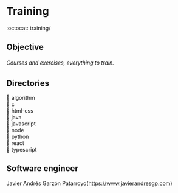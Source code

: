 # Training
:octocat: training/

## Objective
###### Courses and exercises, everything to train.

## Directories
:open_file_folder: algorithm  
:open_file_folder: c  
:open_file_folder: html-css  
:open_file_folder: java  
:open_file_folder: javascript  
:open_file_folder: node  
:open_file_folder: python  
:open_file_folder:  react  
:open_file_folder: typescript

## Software engineer
Javier Andrés Garzón Patarroyo(https://www.javierandresgp.com)
